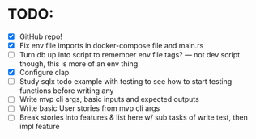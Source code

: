 # TODO:

- [x] GitHub repo!
- [x] Fix env file imports in docker-compose file and main.rs
- [ ] Turn db up into script to remember env file tags? — not dev script though, this is more of an env thing
- [x] Configure clap
- [ ] Study sqlx todo example with testing to see how to start testing functions before writing any
- [ ] Write mvp cli args, basic inputs and expected outputs
- [ ] Write basic User stories from mvp cli args
- [ ] Break stories into features & list here w/ sub tasks of write test, then impl feature
